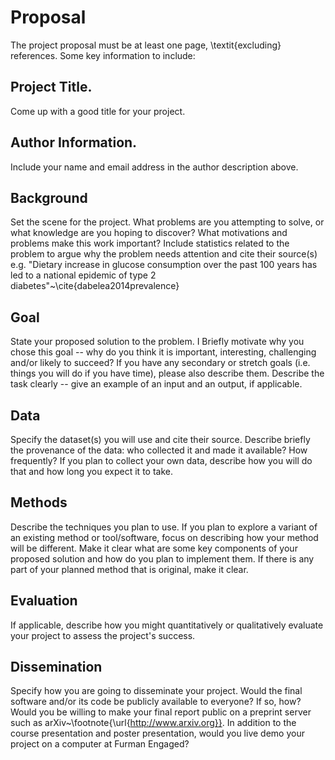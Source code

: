 # Proposal 


The project proposal must be at least one page, \textit{excluding} references. Some key information to include:

## Project Title.

Come up with a good title for your project.

## Author Information.

Include your name and email address in the author description above.

## Background

Set the scene for the project. 
What problems are you attempting to solve, or what knowledge are you hoping to discover?
What motivations and problems make this work important? 
Include statistics related to the problem to argue why the problem needs attention and cite their source(s) e.g. "Dietary increase in glucose consumption over the past 100 years has led to a national epidemic of type 2 diabetes"~\cite{dabelea2014prevalence}

## Goal

State your proposed solution to the problem. I 
Briefly motivate why you chose this goal -- why do you think it is important, interesting, challenging and/or likely to succeed?
If you have any secondary or stretch goals (i.e. things you will do if you have time), please also describe them. Describe the task clearly -- give an example of an input and an output, if applicable.

## Data

Specify the dataset(s) you will use and cite their source. Describe briefly the provenance of the data: who collected it and made it available? How frequently? 
If you plan to collect your own data, describe how you will do that and how long you expect it to take.

## Methods

Describe the techniques you plan to use. 
If you plan to explore a variant of an existing method or tool/software, focus on describing how your method will be different.
Make it clear what are some key components of your proposed solution and how do you plan to implement them.
If there is any part of your planned method that is original, make it clear. 

## Evaluation
If applicable, describe how you might quantitatively or qualitatively evaluate your project to assess the project's success. 

## Dissemination

Specify how you are going to disseminate your project. Would the final software and/or its code be publicly available to everyone? If so, how? Would you be willing to make your final report public on a preprint server such as arXiv~\footnote{\url{http://www.arxiv.org}}. In addition to the course presentation and poster presentation, would you live demo your project on a computer at Furman Engaged? 
